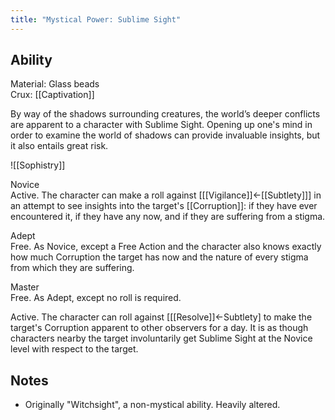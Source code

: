 ```yaml
---
title: "Mystical Power: Sublime Sight"
---
```

## Ability
Material: Glass beads<br>Crux: [[Captivation]]

By way of the shadows surrounding creatures, the world’s deeper conflicts are apparent to a character with Sublime Sight. Opening up one's mind in order to examine the world of shadows can provide invaluable insights, but it also entails great risk.

![[Sophistry]]

Novice<br>Active. The character can make a roll against \[[[Vigilance]]←[[Subtlety]]\] in an attempt to see insights into the target's [[Corruption]]: if they have ever encountered it, if they have any now, and if they are suffering from a stigma.

Adept<br>Free. As Novice, except a Free Action and the character also knows exactly how much Corruption the target has now and the nature of every stigma from which they are suffering.

Master<br>Free. As Adept, except no roll is required.

Active. The character can roll against \[[[Resolve]]←Subtlety\] to make the target's Corruption apparent to other observers for a day. It is as though characters nearby the target involuntarily get Sublime Sight at the Novice level with respect to the target.
## Notes
* Originally "Witchsight", a non-mystical ability. Heavily altered.